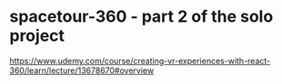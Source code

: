 # spacetour-360 - part 2 of the solo project
https://www.udemy.com/course/creating-vr-experiences-with-react-360/learn/lecture/13678670#overview

